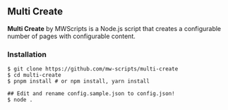 ## Multi Create
**Multi Create** by MWScripts is a Node.js script that creates a configurable number of pages with configurable content.

### Installation
```shell
$ git clone https://github.com/mw-scripts/multi-create
$ cd multi-create
$ pnpm install # or npm install, yarn install

## Edit and rename config.sample.json to config.json!
$ node .
```
